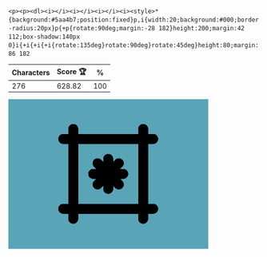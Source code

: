 `<p><p><dl><i></i><i></i><i></i><i><style>*{background:#5aa4b7;position:fixed}p,i{width:20;background:#000;border-radius:20px}p{+p{rotate:90deg;margin:-28 182}height:200;margin:42 112;box-shadow:140px 0}i{+i{+i{+i{rotate:135deg}rotate:90deg}rotate:45deg}height:80;margin:86 182`

| Characters | Score 🏆 | %   |
| ---------- | -------- | --- |
| 276        | 628.82   | 100 |

![](/2025/Jun2025/07/20250607.png)
